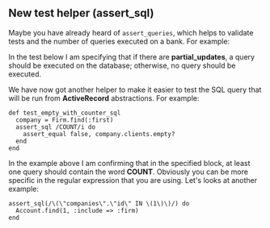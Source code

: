 ## New test helper (assert\_sql)

Maybe you have already heard of `assert_queries`, which helps to validate tests and the number of queries executed on a bank.  For example:

In the test below I am specifying that if there are **partial\_updates**, a query should be executed on the database; otherwise, no query should be executed.

We have now got another helper to make it easier to test the SQL query that will be run from **ActiveRecord** abstractions. For example:

	def test_empty_with_counter_sql
	  company = Firm.find(:first)
	  assert_sql /COUNT/i do
	    assert_equal false, company.clients.empty?
	  end
	end

In the example above I am confirming that in the specified block, at least one query should contain the word **COUNT**. Obviously you can be more specific in the regular expression that you are using. Let's looks at another example:

	assert_sql(/\(\"companies\".\"id\" IN \(1\)\)/) do
	  Account.find(1, :include => :firm)
	end
